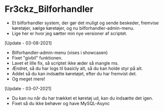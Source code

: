 # Fr3ckz_Bilforhandler

- Et bilforhandler system, der gør det muligt og sende beskeder, fremvise køretøjer, sælge køretøjer, og nu bilforhandler-admin-menu.
- Lige her er hvor jeg sætter min nye versioner af scriptet.

[Update - 03-08-2021]
- Bilforhandler-admin-menu (vises i showcasen)
- Fixet "givbil" funktionen.
- Lavet et lille fix, så scriptet ikke æder så mangle ms.
- Ændret, så du har logs til basicly alt, så du kan holde styr på alt.
- Addet så du kan indsætte køretøjet, efter du har fremvist det.
- Og meget mere!

[Update - 03-07-2021]
- Du kan nu når du har trækket et køretøj ud, kan du indsætte det igen.
- Fixet så du ikke behøver og have MySQL-Async
